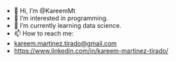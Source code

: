 - 👋 Hi, I’m @KareemMt
- 👀 I’m interested in programming.
- 🌱 I’m currently learning data science.
- 📫 How to reach me:
- kareem.martinez.tirado@gmail.com
- https://www.linkedin.com/in/kareem-martinez-tirado/

